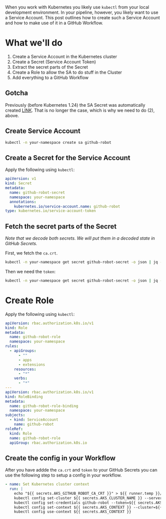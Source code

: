 When you work with Kubernetes you likely use `kubectl` from your local development environment.
In your pipeline, however, you likely want to use a Service Account.
This post outlines how to create such a Service Account and how to make use of it in a GitHub Workflow.

# What we'll do

1. Create a Service Account in the Kubernetes cluster
2. Create a Secret (Service Account Token)
3. Extract the secret parts of the Secret
4. Create a Role to allow the SA to do stuff in the Cluster
5. Add everything to a GitHub Workflow

## Gotcha

Previously (before Kubernetes 1.24) the SA Secret was automatically created [LINK](https://github.com/kubernetes/kubernetes/blob/master/CHANGELOG/CHANGELOG-1.24.md#urgent-upgrade-notes).
That is no longer the case, which is why we need to do (2), above.

## Create Service Account

```bash
kubectl -n your-namespace create sa github-robot
```

## Create a Secret for the Service Account

Apply the following using `kubectl`:

```yaml
apiVersion: v1
kind: Secret
metadata:
  name: github-robot-secret
  namespace: your-namespace
  annotations:
    kubernetes.io/service-account.name: github-robot
type: kubernetes.io/service-account-token
```

## Fetch the secret parts of the Secret

_Note that we decode both secrets. We will put them in a decoded state in GitHub Secrets._

First, we fetch the `ca.crt`.

```bash
kubectl -n your-namespace get secret github-robot-secret -o json | jq -r '.data["ca.crt"]' | base64 --decode
```

Then we need the `token`:

```bash
kubectl -n your-namespace get secret github-robot-secret -o json | jq -r '.data["token"]' | base64 --decode
```

# Create Role

Apply the following using `kubectl`:

```yaml
apiVersion: rbac.authorization.k8s.io/v1
kind: Role
metadata:
  name: github-robot-role
  namespace: your-namespace
rules:
  - apiGroups:
      - ""
      - apps
      - extensions
    resources:
      - "*"
    verbs:
      - "*"
---
apiVersion: rbac.authorization.k8s.io/v1
kind: RoleBinding
metadata:
  name: github-robot-role-binding
  namespace: your-namespace
subjects:
  - kind: ServiceAccount
    name: github-robot
roleRef:
  kind: Role
  name: github-robot-role
  apiGroup: rbac.authorization.k8s.io
```

## Create the config in your Workflow

After you have addde the `ca.crt` and `token` to your GitHub Secrets you can use the following step
to setup a config in your workflow.

```yaml
- name: Set Kubernetes cluster context
  run: |
    echo "${{ secrets.AKS_GITHUB_ROBOT_CA_CRT }}" > ${{ runner.temp }}/ca.crt
    kubectl config set-cluster ${{ secrets.AKS_CLUSTER_NAME }} --server=${{ secrets.AKS_SERVER }} --certificate-authority=${{ runner.temp }}/ca.crt --embed-certs=true
    kubectl config set-credentials github-robot --token=${{ secrets.AKS_GITHUB_ROBOT_TOKEN }}
    kubectl config set-context ${{ secrets.AKS_CONTEXT }} --cluster=${{ secrets.AKS_CLUSTER_NAME }} --user=github-robot --namespace=idp
    kubectl config use-context ${{ secrets.AKS_CONTEXT }}
```
